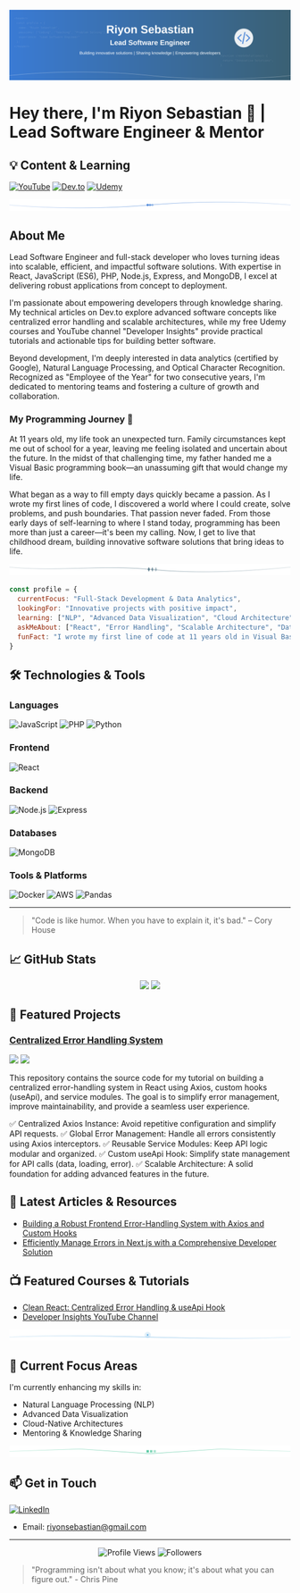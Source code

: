 ![Header](https://github.com/riyons/riyons/blob/main/assets/github-header-image.svg)

# Hey there, I'm Riyon Sebastian 👋 | Lead Software Engineer & Mentor

## 💡 Content & Learning

[![YouTube](https://img.shields.io/badge/YouTube-FF0000?style=for-the-badge&logo=youtube&logoColor=white)](https://www.youtube.com/@DeveloperInsights-e9)
[![Dev.to](https://img.shields.io/badge/dev.to-0A0A0A?style=for-the-badge&logo=dev.to&logoColor=white)](https://dev.to/riyon_sebastian)
[![Udemy](https://img.shields.io/badge/Udemy-A435F0?style=for-the-badge&logo=Udemy&logoColor=white)](https://www.udemy.com/user/riyon-sebastian-2/)

<div align="center">
  <img src="https://github.com/riyons/riyons/blob/main/assets/section-divider1.svg" alt="divider"/>
</div>

## About Me

Lead Software Engineer and full-stack developer who loves turning ideas into scalable, efficient, and impactful software solutions. With expertise in React, JavaScript (ES6), PHP, Node.js, Express, and MongoDB, I excel at delivering robust applications from concept to deployment.

I'm passionate about empowering developers through knowledge sharing. My technical articles on Dev.to explore advanced software concepts like centralized error handling and scalable architectures, while my free Udemy courses and YouTube channel "Developer Insights" provide practical tutorials and actionable tips for building better software.

Beyond development, I'm deeply interested in data analytics (certified by Google), Natural Language Processing, and Optical Character Recognition. Recognized as "Employee of the Year" for two consecutive years, I'm dedicated to mentoring teams and fostering a culture of growth and collaboration.

### My Programming Journey 🚀

At 11 years old, my life took an unexpected turn. Family circumstances kept me out of school for a year, leaving me feeling isolated and uncertain about the future. In the midst of that challenging time, my father handed me a Visual Basic programming book—an unassuming gift that would change my life.

What began as a way to fill empty days quickly became a passion. As I wrote my first lines of code, I discovered a world where I could create, solve problems, and push boundaries. That passion never faded. From those early days of self-learning to where I stand today, programming has been more than just a career—it's been my calling. Now, I get to live that childhood dream, building innovative software solutions that bring ideas to life.

<div align="center">
  <img src="https://github.com/riyons/riyons/blob/main/assets/section-divider2.svg" alt="divider"/>
</div>

```javascript
const profile = {
  currentFocus: "Full-Stack Development & Data Analytics",
  lookingFor: "Innovative projects with positive impact",
  learning: ["NLP", "Advanced Data Visualization", "Cloud Architecture"],
  askMeAbout: ["React", "Error Handling", "Scalable Architecture", "Data Analytics"],
  funFact: "I wrote my first line of code at 11 years old in Visual Basic"
}
```

## 🛠️ Technologies & Tools

### Languages
![JavaScript](https://img.shields.io/badge/Code-JavaScript-informational?style=flat&logo=javascript&logoColor=white&color=2bbc8a)
![PHP](https://img.shields.io/badge/Code-PHP-informational?style=flat&logo=php&logoColor=white&color=2bbc8a)
![Python](https://img.shields.io/badge/Code-Python-informational?style=flat&logo=python&logoColor=white&color=2bbc8a)

### Frontend
![React](https://img.shields.io/badge/Frontend-React-informational?style=flat&logo=react&logoColor=white&color=2bbc8a)

### Backend
![Node.js](https://img.shields.io/badge/Backend-Node.js-informational?style=flat&logo=node.js&logoColor=white&color=2bbc8a)
![Express](https://img.shields.io/badge/Backend-Express-informational?style=flat&logo=express&logoColor=white&color=2bbc8a)

### Databases
![MongoDB](https://img.shields.io/badge/Database-MongoDB-informational?style=flat&logo=mongodb&logoColor=white&color=2bbc8a)

### Tools & Platforms
![Docker](https://img.shields.io/badge/Tools-Docker-informational?style=flat&logo=docker&logoColor=white&color=2bbc8a)
![AWS](https://img.shields.io/badge/Cloud-AWS-informational?style=flat&logo=amazon-aws&logoColor=white&color=2bbc8a)
![Pandas](https://img.shields.io/badge/Tools-Pandas-informational?style=flat&logo=pandas&logoColor=white&color=2bbc8a)

---

> "Code is like humor. When you have to explain it, it's bad." – Cory House

## 📈 GitHub Stats

<div align="center">
  <img height="180em" src="https://github-readme-stats.vercel.app/api?username=riyons&show_icons=true&theme=radical&count_private=true" />
  <img height="180em" src="https://github-readme-stats.vercel.app/api/top-langs/?username=riyons&layout=compact&theme=radical" />
</div>

## 🚀 Featured Projects

### [Centralized Error Handling System](https://github.com/riyons/centralized-error-handling-react)
![](https://img.shields.io/badge/Tech-React-informational?style=flat&logo=react&logoColor=white&color=3498db)
![](https://img.shields.io/badge/Tech-Node.js-informational?style=flat&logo=node.js&logoColor=white&color=3498db)

This repository contains the source code for my tutorial on building a centralized error-handling system in React using Axios, custom hooks (useApi), and service modules. The goal is to simplify error management, improve maintainability, and provide a seamless user experience.

✅ Centralized Axios Instance: Avoid repetitive configuration and simplify API requests.
✅ Global Error Management: Handle all errors consistently using Axios interceptors.
✅ Reusable Service Modules: Keep API logic modular and organized.
✅ Custom useApi Hook: Simplify state management for API calls (data, loading, error).
✅ Scalable Architecture: A solid foundation for adding advanced features in the future.

## 📝 Latest Articles & Resources

<!-- BLOG-POST-LIST:START -->
- [Building a Robust Frontend Error-Handling System with Axios and Custom Hooks](https://dev.to/riyon_sebastian/building-a-robust-frontend-error-handling-system-with-axios-and-custom-hooks-27k3)
- [Efficiently Manage Errors in Next.js with a Comprehensive Developer Solution](https://dev.to/riyon_sebastian/efficiently-manage-errors-in-nextjs-with-a-comprehensive-developer-solution-jhf)
<!-- BLOG-POST-LIST:END -->

## 📺 Featured Courses & Tutorials

- [Clean React: Centralized Error Handling & useApi Hook](https://www.udemy.com/course/master-react-error-handling-with-axios-and-hooks)
- [Developer Insights YouTube Channel](https://www.youtube.com/@DeveloperInsights-e9)

<div align="center">
  <img src="https://github.com/riyons/riyons/blob/main/assets/section-divider4.svg" alt="divider"/>
</div>

## 🌱 Current Focus Areas

I'm currently enhancing my skills in:

- Natural Language Processing (NLP)
- Advanced Data Visualization
- Cloud-Native Architectures
- Mentoring & Knowledge Sharing

<div align="center">
  <img src="https://github.com/riyons/riyons/blob/main/assets/section-divider3.svg" alt="divider"/>
</div>

## 📫 Get in Touch

[![LinkedIn](https://img.shields.io/badge/LinkedIn-0077B5?style=for-the-badge&logo=linkedin&logoColor=white)](https://www.linkedin.com/in/riyon-sebastian/)

- Email: riyonsebastian@gmail.com

---

<div align="center">
  <img src="https://komarev.com/ghpvc/?username=riyons&color=green" alt="Profile Views" />
  <img src="https://img.shields.io/github/followers/riyons?label=Followers&style=social" alt="Followers" />
</div>

> "Programming isn't about what you know; it's about what you can figure out." - Chris Pine
